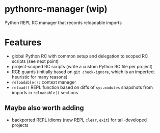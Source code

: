 # pythonrc-manager (wip)
Python REPL RC manager that records reloadable imports

# Features
* global Python RC with common setup and delegation to scoped RC scripts (see next point)
* project-scoped RC scripts (write a custom Python RC file per project)
* RCE guards (initially based on `git check-ignore`, which is an imperfect heuristic for many reasons)
* `reloadable():` context manager
* `reload()` REPL function based on diffs of `sys.modules` snapshots from imports in `reloadable()` sections

## Maybe also worth adding
* backported REPL idioms (new REPL `clear`, `exit`) for tail-developed projects

